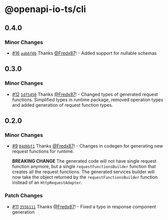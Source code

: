 # @openapi-io-ts/cli

## 0.4.0

### Minor Changes

- [#16](https://github.com/Fredx87/openapi-io-ts/pull/16) [`aab6f0b`](https://github.com/Fredx87/openapi-io-ts/commit/aab6f0b0dc352f9ac501a9b114974fa098b3565b) Thanks [@Fredx87](https://github.com/Fredx87)! - Added support for nullable schemas

## 0.3.0

### Minor Changes

- [#12](https://github.com/Fredx87/openapi-io-ts/pull/12) [`1df5450`](https://github.com/Fredx87/openapi-io-ts/commit/1df545029aef4853eb958cffb92cf9f7517acd02) Thanks [@Fredx87](https://github.com/Fredx87)! - Changed types of generated request functions. Simplified types in runtime package, removed operation types and
  added generation of request function types.

## 0.2.0

### Minor Changes

- [#9](https://github.com/Fredx87/openapi-io-ts/pull/9) [`84d6bf1`](https://github.com/Fredx87/openapi-io-ts/commit/84d6bf1cc2cedc0f818fa3e88da71135ee94e58f) Thanks [@Fredx87](https://github.com/Fredx87)! - Changes in codegen for generating new request functions for runtime.

  **BREAKING CHANGE**
  The generated code will not have single request function anymore, but a single `requestFunctionsBuilder` function that creates all the request functions.
  The generated services builder will now take the object returned by the `requestFunctionsBuilder` function instead of an `HttpRequestAdapter`.

### Patch Changes

- [#11](https://github.com/Fredx87/openapi-io-ts/pull/11) [`355b111`](https://github.com/Fredx87/openapi-io-ts/commit/355b111d83cb308428f09f8bb6231bf3126bcc2c) Thanks [@Fredx87](https://github.com/Fredx87)! - Fixed a typo in response component generation
